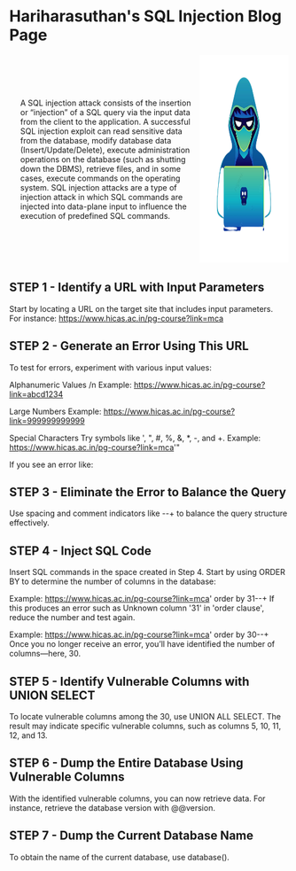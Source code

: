 # Hariharasuthan's SQL Injection Blog Page

<div style="display: flex; align-items: center;">
  <!-- Text on the right side -->
  <div style="flex: 2; padding-left: 20px;">
    <p>
      A SQL injection attack consists of the insertion or “injection” of a SQL query via the input data from the client to the application. 
      A successful SQL injection exploit can read sensitive data from the database, modify database data (Insert/Update/Delete), execute 
      administration operations on the database (such as shutting down the DBMS), retrieve files, and in some cases, execute commands 
      on the operating system. SQL injection attacks are a type of injection attack in which SQL commands are injected into data-plane input 
      to influence the execution of predefined SQL commands.
    </p>
  </div>
    <!-- Image on the left side -->
  <div style="flex: 1;">
    <img src="assets/images/blog1_image-removebg-preview.png" style="height: 375px; width: 340px;" alt="animae">
  </div>

</div>

## STEP 1 - Identify a URL with Input Parameters
Start by locating a URL on the target site that includes input parameters. <br>
For instance: https://www.hicas.ac.in/pg-course?link=mca

## STEP 2 - Generate an Error Using This URL
To test for errors, experiment with various input values:

Alphanumeric Values /n
Example: https://www.hicas.ac.in/pg-course?link=abcd1234

Large Numbers
Example: https://www.hicas.ac.in/pg-course?link=999999999999

Special Characters
Try symbols like ', ", #, %, &, *, -, and +.
Example: https://www.hicas.ac.in/pg-course?link=mca'"

If you see an error like:

## STEP 3 - Eliminate the Error to Balance the Query
Use spacing and comment indicators like --+ to balance the query structure effectively.

## STEP 4 - Inject SQL Code

Insert SQL commands in the space created in Step 4. Start by using ORDER BY to determine the number of columns in the database:

Example: https://www.hicas.ac.in/pg-course?link=mca' order by 31--+
If this produces an error such as Unknown column '31' in 'order clause', reduce the number and test again.

Example: https://www.hicas.ac.in/pg-course?link=mca' order by 30--+
Once you no longer receive an error, you’ll have identified the number of columns—here, 30.

## STEP 5 - Identify Vulnerable Columns with UNION SELECT

To locate vulnerable columns among the 30, use UNION ALL SELECT. The result may indicate specific vulnerable columns, such as columns 5, 10, 11, 12, and 13.

## STEP 6 - Dump the Entire Database Using Vulnerable Columns

With the identified vulnerable columns, you can now retrieve data. For instance, retrieve the database version with @@version.

## STEP 7 - Dump the Current Database Name

To obtain the name of the current database, use database().


